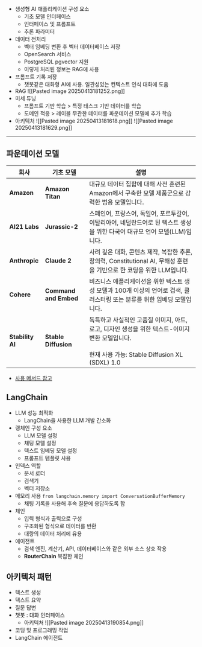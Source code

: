 - 생성형 AI 애플리케이션 구성 요소
	- 기초 모델 인터페이스
	- 인터페이스 및 프롬프트
	- 추론 파라미터
- 데이터 전처리
	- 벡터 임베딩 변환 후 벡터 데이터베이스 저장
	- OpenSearch 서비스
	- PostgreSQL pgvector 지원
	- 이렇게 처리된 정보는 RAG에 사용
- 프롬프트 기록 저장
	- 챗봇같은 대화형 AI에 사용. 일관성있는 컨텍스트 인식 대화에 도움
- RAG
![[Pasted image 20250413181252.png]]
- 미세 튜닝
	- 프롬프트 기반 학습 > 특정 태스크 기반 데이터를 학습
	- 도메인 적응 > 레이블 무관한 데이터를 파운데이션 모델에 추가 학습
- 아키텍처
![[Pasted image 20250413181618.png]]
![[Pasted image 20250413181629.png]]

---

## 파운데이션 모델
|**회사**|기초 모델|**설명**|
|---|---|---|
|**Amazon**|**Amazon Titan**|대규모 데이터 집합에 대해 사전 훈련된 Amazon에서 구축한 모델 제품군으로 강력한 범용 모델입니다.|
|**AI21 Labs**|**Jurassic-2**|스페인어, 프랑스어, 독일어, 포르투갈어, 이탈리아어, 네덜란드어로 된 텍스트 생성을 위한 다국어 대규모 언어 모델(LLM)입니다.|
|**Anthropic**|**Claude 2**|사려 깊은 대화, 콘텐츠 제작, 복잡한 추론, 창의력, Constitutional AI, 무해성 훈련을 기반으로 한 코딩을 위한 LLM입니다.|
|**Cohere**|**Command and Embed**|비즈니스 애플리케이션을 위한 텍스트 생성 모델과 100개 이상의 언어로 검색, 클러스터링 또는 분류를 위한 임베딩 모델입니다.|
|**Stability AI**|**Stable Diffusion**|독특하고 사실적인 고품질 이미지, 아트, 로고, 디자인 생성을 위한 텍스트-이미지 변환 모델입니다.  <br>  <br>현재 사용 가능: Stable Diffusion XL (SDXL) 1.0|
- [사용 메서드 참고](https://docs.aws.amazon.com/bedrock/latest/APIReference/welcome.html)

## LangChain
- LLM 성능 최적화
	- LangChain을 사용한 LLM 개발 간소화
- 랭체인 구성 요소
	- LLM 모델 설정
	- 채팅 모델 설정
	- 텍스트 임베딩 모델 설정
	- 프롬프트 템플릿 사용
- 인덱스 역할
	- 문서 로더 
	- 검색기
	- 벡터 저장소
- 메모리 사용 `from langchain.memory import ConversationBufferMemory`
	- 채팅 기록을 사용해 후속 질문에 응답하도록 함
- 체인
	- 입력 형식과 출력으로 구성
	- 구조화된 형식으로 데이터를 반환
	- 대량의 데이터 처리에 유용
- 에이전트
	- 검색 엔진, 계산기, API, 데이터베이스와 같은 외부 소스 상호 작용
	- **RouterChain** 복잡한 체인

## 아키텍처 패턴
- 텍스트 생성
- 텍스트 요약
- 질문 답변
- 챗봇 : 대화 인터페이스
	- 아키텍처
![[Pasted image 20250413190854.png]]
- 코딩 및 프로그래밍 작업
- LangChain 에이전트
